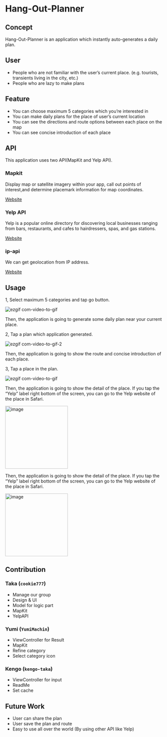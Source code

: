 
# Hang-Out-Planner

## Concept
Hang-Out-Planner is an application which instantly auto-generates a daily plan.

## User
- People who are not familiar with the user’s current place.                                  (e.g. tourists, transients living in the city, etc.)
- People who are lazy to make plans

## Feature
- You can choose maximum 5 categories which you’re interested in
- You can make daily plans for the place of user’s current location
- You can see the directions and route options between each place on the map 
- You can see concise introduction of each place


## API
This application uses two API(MapKit and Yelp API).
### Mapkit
Display map or satellite imagery within your app, call out points of interest,and determine placemark information for map coordinates.

[Website](https://developer.apple.com/documentation/mapkit/)



### Yelp API
Yelp is a popular online directory for discovering local businesses ranging from bars, restaurants, and cafes to hairdressers, spas, and gas stations.

[Website](https://www.yelp.com/developers)


### ip-api
We can get geolocation from IP address.

[Website](https://ip-api.com)

## Usage
1, Select maximum 5 categories and tap go button.

![ezgif com-video-to-gif](https://user-images.githubusercontent.com/60034714/106401685-4d8c6900-63da-11eb-9f38-24f14c4ce184.gif)

Then, the application is going to generate some daily plan near your current place.

2, Tap a plan which application generated.

![ezgif com-video-to-gif-2](https://user-images.githubusercontent.com/60034714/106401769-b96ed180-63da-11eb-878b-c970cc916a1d.gif)

Then, the application is going to show the route and concise introduction of each place.

3, Tap a place in the plan.

![ezgif com-video-to-gif](https://user-images.githubusercontent.com/60034714/106401790-e327f880-63da-11eb-99a3-9a6cd2e6d87b.gif)


Then, the application is going to show the detail of the place. If you tap the “Yelp” label right bottom of the screen, you can go to the Yelp website of the place in Safari.


<img width="200" alt="image" src="https://user-images.githubusercontent.com/60034714/106401877-8416b380-63db-11eb-8f2c-987cf2e1dc53.png">


Then, the application is going to show the detail of the place. If you tap the “Yelp” label right bottom of the screen, you can go to the Yelp website of the place in Safari.

<img width="200" alt="image" src="https://user-images.githubusercontent.com/60034714/106367428-7556d080-62f7-11eb-8e29-8e38a6889032.png">

## Contribution

### Taka (`cookie777`)
- Manage our group  
- Design & UI
- Model for logic part 
- MapKit
- YelpAPI

### Yumi (`YumiMachin`)
- ViewController for Result
- MapKit
- Refine category
- Select category icon


### Kengo (`kengo-taka`)
- ViewController for input
- ReadMe
- Set cache


## Future Work
- User can share the plan 
- User save the plan and route
- Easy to use all over the world (By using other API like Yelp)
